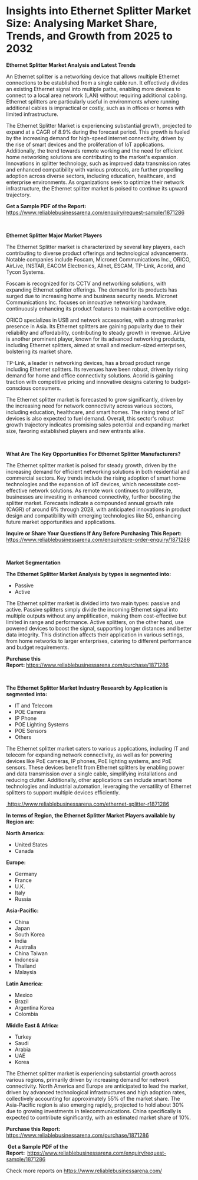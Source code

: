 <p><h1>Insights into Ethernet Splitter Market Size: Analysing Market Share, Trends, and Growth from 2025 to 2032</h1></p><p><strong>Ethernet Splitter Market Analysis and Latest Trends</strong></p>
<p><p>An Ethernet splitter is a networking device that allows multiple Ethernet connections to be established from a single cable run. It effectively divides an existing Ethernet signal into multiple paths, enabling more devices to connect to a local area network (LAN) without requiring additional cabling. Ethernet splitters are particularly useful in environments where running additional cables is impractical or costly, such as in offices or homes with limited infrastructure.</p><p>The Ethernet Splitter Market is experiencing substantial growth, projected to expand at a CAGR of 8.9% during the forecast period. This growth is fueled by the increasing demand for high-speed internet connectivity, driven by the rise of smart devices and the proliferation of IoT applications. Additionally, the trend towards remote working and the need for efficient home networking solutions are contributing to the market's expansion. Innovations in splitter technology, such as improved data transmission rates and enhanced compatibility with various protocols, are further propelling adoption across diverse sectors, including education, healthcare, and enterprise environments. As organizations seek to optimize their network infrastructure, the Ethernet splitter market is poised to continue its upward trajectory.</p></p>
<p><strong>Get a Sample PDF of the Report:&nbsp;</strong> <a href="https://www.reliablebusinessarena.com/enquiry/request-sample/1871286?utm_campaign=2138&utm_medium=2&utm_source=Github&utm_content=ia&utm_term=11022025&utm_id=ethernet-splitter">https://www.reliablebusinessarena.com/enquiry/request-sample/1871286</a></p>
<p>&nbsp;</p>
<p><strong>Ethernet Splitter Major Market Players</strong></p>
<p><p>The Ethernet Splitter market is characterized by several key players, each contributing to diverse product offerings and technological advancements. Notable companies include Foscam, Micronet Communications Inc., ORICO, AirLive, INSTAR, EACOM Electronics, Allnet, ESCAM, TP-Link, Acorid, and Tycon Systems.</p><p>Foscam is recognized for its CCTV and networking solutions, with expanding Ethernet splitter offerings. The demand for its products has surged due to increasing home and business security needs. Micronet Communications Inc. focuses on innovative networking hardware, continuously enhancing its product features to maintain a competitive edge.</p><p>ORICO specializes in USB and network accessories, with a strong market presence in Asia. Its Ethernet splitters are gaining popularity due to their reliability and affordability, contributing to steady growth in revenue. AirLive is another prominent player, known for its advanced networking products, including Ethernet splitters, aimed at small and medium-sized enterprises, bolstering its market share.</p><p>TP-Link, a leader in networking devices, has a broad product range including Ethernet splitters. Its revenues have been robust, driven by rising demand for home and office connectivity solutions. Acorid is gaining traction with competitive pricing and innovative designs catering to budget-conscious consumers.</p><p>The Ethernet splitter market is forecasted to grow significantly, driven by the increasing need for network connectivity across various sectors, including education, healthcare, and smart homes. The rising trend of IoT devices is also expected to fuel demand. Overall, this sector's robust growth trajectory indicates promising sales potential and expanding market size, favoring established players and new entrants alike.</p></p>
<p>&nbsp;</p>
<p><strong>What Are The Key Opportunities For Ethernet Splitter Manufacturers?</strong></p>
<p><p>The Ethernet splitter market is poised for steady growth, driven by the increasing demand for efficient networking solutions in both residential and commercial sectors. Key trends include the rising adoption of smart home technologies and the expansion of IoT devices, which necessitate cost-effective network solutions. As remote work continues to proliferate, businesses are investing in enhanced connectivity, further boosting the splitter market. Forecasts indicate a compounded annual growth rate (CAGR) of around 6% through 2028, with anticipated innovations in product design and compatibility with emerging technologies like 5G, enhancing future market opportunities and applications.</p></p>
<p><strong>Inquire or Share Your Questions If Any Before Purchasing This Report:</strong> <a href="https://www.reliablebusinessarena.com/enquiry/pre-order-enquiry/1871286?utm_campaign=2138&utm_medium=2&utm_source=Github&utm_content=ia&utm_term=11022025&utm_id=ethernet-splitter">https://www.reliablebusinessarena.com/enquiry/pre-order-enquiry/1871286</a></p>
<p>&nbsp;</p>
<p><strong>Market Segmentation</strong></p>
<p><strong>The Ethernet Splitter Market Analysis by types is segmented into:</strong></p>
<p><ul><li>Passive</li><li>Active</li></ul></p>
<p><p>The Ethernet splitter market is divided into two main types: passive and active. Passive splitters simply divide the incoming Ethernet signal into multiple outputs without any amplification, making them cost-effective but limited in range and performance. Active splitters, on the other hand, use powered devices to boost the signal, supporting longer distances and better data integrity. This distinction affects their application in various settings, from home networks to larger enterprises, catering to different performance and budget requirements.</p></p>
<p><strong>Purchase this Report:&nbsp;</strong><a href="https://www.reliablebusinessarena.com/purchase/1871286?utm_campaign=2138&utm_medium=2&utm_source=Github&utm_content=ia&utm_term=11022025&utm_id=ethernet-splitter">https://www.reliablebusinessarena.com/purchase/1871286</a></p>
<p>&nbsp;</p>
<p><strong>The Ethernet Splitter Market Industry Research by Application is segmented into:</strong></p>
<p><ul><li>IT and Telecom</li><li>POE Camera</li><li>IP Phone</li><li>POE Lighting Systems</li><li>POE Sensors</li><li>Others</li></ul></p>
<p><p>The Ethernet splitter market caters to various applications, including IT and telecom for expanding network connectivity, as well as for powering devices like PoE cameras, IP phones, PoE lighting systems, and PoE sensors. These devices benefit from Ethernet splitters by enabling power and data transmission over a single cable, simplifying installations and reducing clutter. Additionally, other applications can include smart home technologies and industrial automation, leveraging the versatility of Ethernet splitters to support multiple devices efficiently.</p></p>
<p><a href="https://www.reliablebusinessarena.com/ethernet-splitter-r1871286?utm_campaign=2138&utm_medium=2&utm_source=Github&utm_content=ia&utm_term=11022025&utm_id=ethernet-splitter">&nbsp;https://www.reliablebusinessarena.com/ethernet-splitter-r1871286</a></p>
<p><strong>In terms of Region, the Ethernet Splitter Market Players available by Region are:</strong></p>
<p>
    <p> <strong> North America: </strong>
        <ul>
            <li>United States</li>
            <li>Canada</li>
        </ul>
        </p> 
    <p> <strong> Europe: </strong>
        <ul>
            <li>Germany</li>
            <li>France</li>
            <li>U.K.</li>
            <li>Italy</li>
            <li>Russia</li>
        </ul>
        </p> 
    <p> <strong> Asia-Pacific: </strong>
        <ul>
            <li>China</li>
            <li>Japan</li>
            <li>South Korea</li>
            <li>India</li>
            <li>Australia</li>
            <li>China Taiwan</li>
            <li>Indonesia</li>
            <li>Thailand</li>
            <li>Malaysia</li>
        </ul>
        </p> 
    <p> <strong> Latin America: </strong>
        <ul>
            <li>Mexico</li>
            <li>Brazil</li>
            <li>Argentina Korea</li>
            <li>Colombia</li>
        </ul>
        </p> 
    <p> <strong> Middle East & Africa: </strong>
        <ul>
            <li>Turkey</li>
            <li>Saudi</li>
            <li>Arabia</li>
            <li>UAE</li>
            <li>Korea</li>
        </ul>
    </p>
    </p>
<p><p>The Ethernet splitter market is experiencing substantial growth across various regions, primarily driven by increasing demand for network connectivity. North America and Europe are anticipated to lead the market, driven by advanced technological infrastructures and high adoption rates, collectively accounting for approximately 55% of the market share. The Asia-Pacific region is also emerging rapidly, projected to hold about 30% due to growing investments in telecommunications. China specifically is expected to contribute significantly, with an estimated market share of 10%.</p></p>
<p><strong>Purchase this Report: </strong><a href="https://www.reliablebusinessarena.com/purchase/1871286?utm_campaign=2138&utm_medium=2&utm_source=Github&utm_content=ia&utm_term=11022025&utm_id=ethernet-splitter">https://www.reliablebusinessarena.com/purchase/1871286</a></p>
<p>&nbsp;<strong>Get a Sample PDF of the Report:&nbsp;&nbsp;</strong><a href="https://www.reliablebusinessarena.com/enquiry/request-sample/1871286?utm_campaign=2138&utm_medium=2&utm_source=Github&utm_content=ia&utm_term=11022025&utm_id=ethernet-splitter">https://www.reliablebusinessarena.com/enquiry/request-sample/1871286</a></p>
<p><strong></strong></p>
<p>Check more reports on <a href="https://www.reliablebusinessarena.com/?utm_campaign=2138&utm_medium=2&utm_source=Github&utm_content=ia&utm_term=11022025&utm_id=ethernet-splitter">https://www.reliablebusinessarena.com/</a></p>